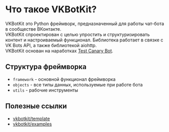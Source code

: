 # Что такое VKBotKit?

VKBotKit это Python фреймворк, предназначенный для работы чат-бота в сообществе ВКонтакте.  
VKBotKit спроектирован с целью упростить и структуризировать контент и настроиваемый функционал. Библиотека работает в связке с VK Bots API, а также библиотекой aiohttp.  
VKBotKit основан на наработках [Test Canary Bot](https://github.com/kensoi/pycanarykit).

## Структура фреймворка

* `framework` - основной функционал фреймворка
* `objects` - все типы данных, используемые при работе бота
* `utils` - рабочие инструменты

## Полезные ссылки

* [vkbotkit/template](https://github.com/vkbotkit/template/tree/v1.0)
* [vkbotkit/examples](https://github.com/vkbotkit/examples/tree/v1.0)